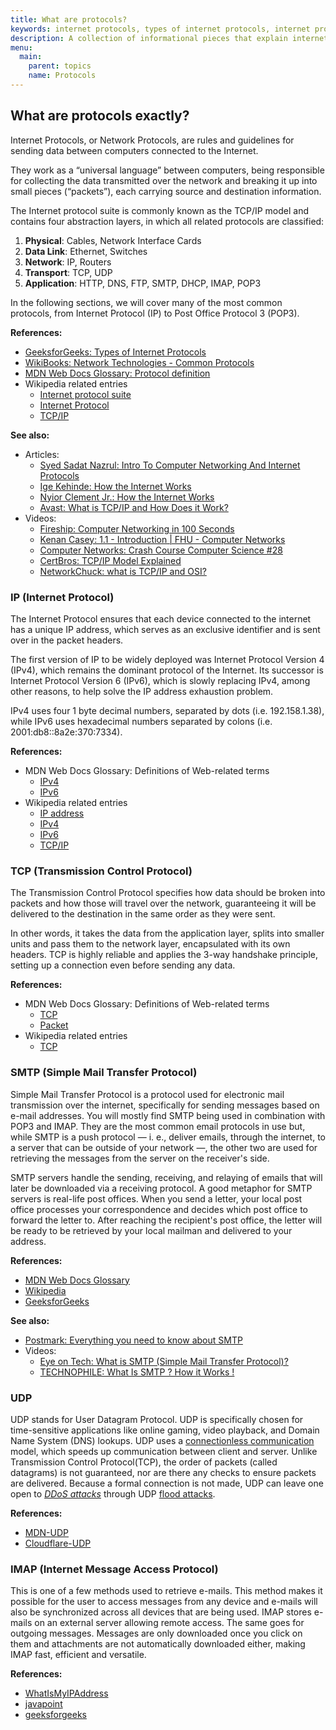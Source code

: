 ```yaml
---
title: What are protocols?
keywords: internet protocols, types of internet protocols, internet protocols explained
description: A collection of informational pieces that explain internet protocols.
menu:
  main:
    parent: topics
    name: Protocols
---
```


## What are protocols exactly?

Internet Protocols, or Network Protocols, are rules and guidelines for sending data between computers connected to the Internet.

They work as a “universal language” between computers, being responsible for collecting the data transmitted over the network and breaking it up into small pieces (“packets”), each carrying source and destination information.

The Internet protocol suite is commonly known as the TCP/IP model and contains four abstraction layers, in which all related protocols are classified:

1. **Physical**: Cables, Network Interface Cards
2. **Data Link**: Ethernet, Switches
3. **Network**: IP, Routers
4. **Transport**: TCP, UDP
5. **Application**: HTTP, DNS, FTP, SMTP, DHCP, IMAP, POP3

In the following sections, we will cover many of the most common protocols, from Internet Protocol (IP) to Post Office Protocol 3 (POP3).

**References:**

- [GeeksforGeeks: Types of Internet Protocols](https://www.geeksforgeeks.org/types-of-internet-protocols/)
- [WikiBooks: Network Technologies - Common Protocols](https://en.wikibooks.org/wiki/Network_Plus_Certification/Technologies/Common_Protocols)
- [MDN Web Docs Glossary: Protocol definition](https://developer.mozilla.org/en-US/docs/Glossary/Protocol)
- Wikipedia related entries
  - [Internet protocol suite](https://en.wikipedia.org/wiki/Internet_protocol_suite)
  - [Internet Protocol](https://en.wikipedia.org/wiki/Internet_Protocol)
  - [TCP/IP](https://pt.wikipedia.org/wiki/TCP/IP)

**See also:**

- Articles:
  - [Syed Sadat Nazrul: Intro To Computer Networking And Internet Protocols](https://medium.com/@sadatnazrul/intro-to-computer-networking-and-internet-protocols-8f03710ca409)
  - [Ige Kehinde: How the Internet Works](https://kennygrace.hashnode.dev/how-the-internet-works-ckgm70i6y0a5gnzs1baql91sf)
  - [Nyior Clement Jr.: How the Internet Works](https://dev.to/nyior/the-why-what-and-how-of-the-internet-39d5)
  - [Avast: What is TCP/IP and How Does it Work?](https://www.avast.com/c-what-is-tcp-ip)
- Videos:
  - [Fireship: Computer Networking in 100 Seconds](https://www.youtube.com/watch?v=keeqnciDVOo)
  - [Kenan Casey: 1.1 - Introduction | FHU - Computer Networks](https://www.youtube.com/watch?v=5D67Qy1tPLY&list=PLLFIgriuZPAcCkmSTfcq7oaHcVy3rzEtc)
  - [Computer Networks: Crash Course Computer Science #28](https://www.youtube.com/watch?v=3QhU9jd03a0)
  - [CertBros: TCP/IP Model Explained](https://www.youtube.com/watch?v=OTwp3xtd4dg)
  - [NetworkChuck: what is TCP/IP and OSI?](https://www.youtube.com/watch?v=CRdL1PcherM&t=377s)

### IP (Internet Protocol)

The Internet Protocol ensures that each device connected to the internet has a unique IP address, which serves as an exclusive identifier and is sent over in the packet headers.

The first version of IP to be widely deployed was Internet Protocol Version 4 (IPv4), which remains the dominant protocol of the Internet. Its successor is Internet Protocol Version 6 (IPv6), which is slowly replacing IPv4, among other reasons, to help solve the IP address exhaustion problem.

IPv4 uses four 1 byte decimal numbers, separated by dots (i.e. 192.158.1.38), while IPv6 uses hexadecimal numbers separated by colons (i.e. 2001:db8::8a2e:370:7334).

**References:**

- MDN Web Docs Glossary: Definitions of Web-related terms
  - [IPv4](https://developer.mozilla.org/en-US/docs/Glossary/IPv4)
  - [IPv6](https://developer.mozilla.org/en-US/docs/Glossary/IPv6)
- Wikipedia related entries
  - [IP address](https://en.wikipedia.org/wiki/IP_address)
  - [IPv4](https://en.wikipedia.org/wiki/IPv4)
  - [IPv6](https://en.wikipedia.org/wiki/IPv6)
  - [TCP/IP](https://pt.wikipedia.org/wiki/TCP/IP)

### TCP (Transmission Control Protocol)

The Transmission Control Protocol specifies how data should be broken into packets and how those will travel over the network, guaranteeing it will be delivered to the destination in the same order as they were sent.

In other words, it takes the data from the application layer, splits into smaller units and pass them to the network layer, encapsulated with its own headers. TCP is highly reliable and applies the 3-way handshake principle, setting up a connection even before sending any data.

**References:**

- MDN Web Docs Glossary: Definitions of Web-related terms
  - [TCP](https://developer.mozilla.org/en-US/docs/Glossary/TCP)
  - [Packet](https://developer.mozilla.org/en-US/docs/Glossary/Packet)
- Wikipedia related entries
  - [TCP](https://pt.wikipedia.org/wiki/Protocolo_de_controle_de_transmiss%C3%A3o)

### SMTP (Simple Mail Transfer Protocol)

Simple Mail Transfer Protocol is a protocol used for electronic mail transmission over the internet, specifically for sending messages based on e-mail addresses. You will mostly find SMTP being used in combination with POP3 and IMAP. They are the most common email protocols in use but, while SMTP is a push protocol — i. e., deliver emails, through the internet, to a server that can be outside of your network —, the other two are used for retrieving the messages from the server on the receiver's side.

SMTP servers handle the sending, receiving, and relaying of emails that will later be downloaded via a receiving protocol. A good metaphor for SMTP servers is real-life post offices. When you send a letter, your local post office processes your correspondence and decides which post office to forward the letter to. After reaching the recipient's post office, the letter will be ready to be retrieved by your local mailman and delivered to your address.

**References:**

* [MDN Web Docs Glossary](https://developer.mozilla.org/en-US/docs/Glossary/SMTP)
* [Wikipedia](https://en.wikipedia.org/wiki/Simple_Mail_Transfer_Protocol)
* [GeeksforGeeks](https://www.geeksforgeeks.org/simple-mail-transfer-protocol-smtp/)

**See also:**

* [Postmark: Everything you need to know about SMTP](https://postmarkapp.com/guides/everything-you-need-to-know-about-smtp)
* Videos:
  * [Eye on Tech: What is SMTP (Simple Mail Transfer Protocol)?](https://www.youtube.com/watch?v=AoqvWgazf50)
  * [TECHNOPHILE: What Is SMTP ? How it Works !](https://www.youtube.com/watch?v=O-Xho7gEWj0)

### UDP

UDP stands for User Datagram Protocol. UDP is specifically chosen for time-sensitive applications like online gaming, video playback, and Domain Name System (DNS) lookups. UDP uses a [connectionless communication](https://en.wikipedia.org/wiki/Connectionless_communication) model, which speeds up communication between client and server. Unlike Transmission Control Protocol(TCP), the order of packets (called datagrams) is not guaranteed, nor are there any checks to ensure packets are delivered. Because a formal connection is not made, UDP can leave one open to *[DDoS attacks](https://www.fortinet.com/resources/cyberglossary/ddos-attack)* through UDP [flood attacks](https://www.cloudflare.com/learning/ddos/udp-flood-ddos-attack/).

**References:**

* [MDN-UDP](https://developer.mozilla.org/en-US/docs/Glossary/UDP)
* [Cloudflare-UDP](https://www.cloudflare.com/learning/ddos/glossary/user-datagram-protocol-udp/)

### IMAP (Internet Message Access Protocol)

This is one of a few methods used to retrieve e-mails. This method makes it possible for the user to access messages from any device and e-mails will also be synchronized across all devices that are being used. IMAP stores e-mails on an external server allowing remote access. The same goes for outgoing messages. Messages are only downloaded once you click on them and attachments are not automatically downloaded either, making IMAP fast, efficient and versatile.

**References:**

* [WhatIsMyIPAddress](https://whatismyipaddress.com/imap)
* [javapoint](https://www.javatpoint.com/imap-protocol)
* [geeksforgeeks](https://www.geeksforgeeks.org/internet-message-access-protocol-imap/)
